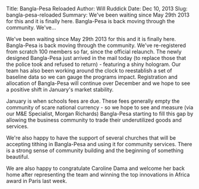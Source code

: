 Title: Bangla-Pesa Reloaded
Author: Will Ruddick
Date: Dec 10, 2013
Slug: bangla-pesa-reloaded
Summary: We've been waiting since May 29th 2013 for this and it is finally here. Bangla-Pesa is back moving through the community. We've...

We've been waiting since May 29th 2013 for this and it is finally here.
Bangla-Pesa is back moving through the community. We've re-registered
from scratch 100 members so far, since the official relaunch. The newly
designed Bangla-Pesa just arrived in the mail today (to replace those
that the police took and refused to return) - featuring a shiny
hologram. Our team has also been working around the clock to reestablish
a set of baseline data so we can gauge the programs impact. Registration
and allocation of Bangla-Pesa will continue over December and we hope to
see a positive shift in January's market stability.

January is when schools fees are due. These fees generally empty the
community of scare national currency - so we hope to see and measure
(via our M&E Specialist, Morgan Richards) Bangla-Pesa starting to fill
this gap by allowing the business community to trade their underutilized
goods and services.

We're also happy to have the support of several churches that will be
accepting tithing in Bangla-Pesa and using it for community services.
There is a strong sense of community building and the beginning of
something beautiful.

We are also happy to congratulate Caroline Dama and welcome her back
home after representing the team and winning the top innovations in
Africa award in Paris last week.


